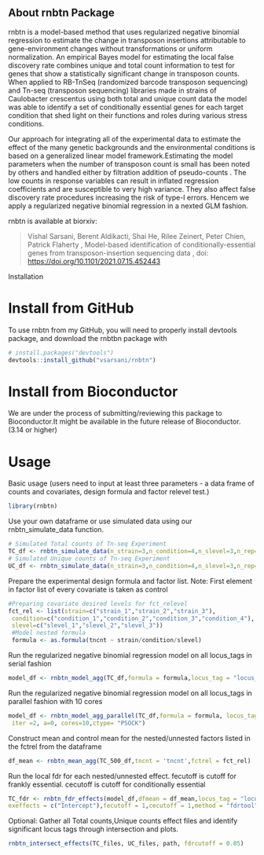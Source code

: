 ## About rnbtn Package

rnbtn is a model-based method that uses regularized negative binomial regression to estimate the change in transposon insertions attributable to gene-environment changes without transformations or uniform normalization. An empirical Bayes model for estimating the local false discovery rate combines unique and total count information to test for genes that show a statistically significant change in transposon counts. When applied to RB-TnSeq (randomized barcode transposon sequencing) and Tn-seq (transposon sequencing) libraries made in strains of Caulobacter crescentus using both total and unique count data the model was able to identify a set of conditionally essential genes for each target condition that shed light on their functions and roles during various stress conditions.


Our approach for integrating all of the experimental data to estimate the effect of the many genetic backgrounds and the environmental conditions is based on a generalized linear 
model framework.Estimating the model parameters when the number of transposon count is small has been noted by others and handled either by filtration 
addition of pseudo-counts . The low counts in response variables can result in inflated regression coefficients and are susceptible to very high variance. They also affect false discovery rate procedures increasing the risk of type-I errors. Hencem we apply a regularized negative binomial regression in a nexted GLM fashion.



rnbtn is available at biorxiv:

>Vishal Sarsani, Berent Aldikacti, Shai He, Rilee Zeinert, Peter Chien, Patrick Flaherty ,
Model-based identification of conditionally-essential genes from transposon-insertion sequencing data ,
doi: https://doi.org/10.1101/2021.07.15.452443

Installation


# Install from GitHub

To use rnbtn from my GitHub, you will need to properly install devtools package, and download the rnbtbn package with

```r
# install.packages("devtools")
devtools::install_github("vsarsani/rnbtn")
```



# Install from Bioconductor
We are under the process of submitting/reviewing this package to Bioconductor.It might be available in the future release of Bioconductor.(3.14 or higher)



# Usage
Basic usage (users need to input at least three parameters - a data frame of counts and covariates, design formula and factor relevel test.)

```r
library(rnbtn)
```

Use your own dataframe or use simulated data using our rnbtn_simulate_data function.

```r
# Simulated Total counts of Tn-seq Experiment
TC_df <- rnbtn_simulate_data(n_strain=3,n_condition=4,n_slevel=3,n_rep=2)[[1]]
# Simulated Unique counts of Tn-seq Experiment
UC_df <- rnbtn_simulate_data(n_strain=3,n_condition=4,n_slevel=3,n_rep=2)[[2]]
```

Prepare the experimental design formula and factor list.
Note: First element in factor list of every covariate is taken as control


```r
#Preparing covariate desired levels for fct_relevel
fct_rel <- list(strain=c("strain_1","strain_2","strain_3"),
 condition=c("condition_1","condition_2","condition_3","condition_4"),
 slevel=c("slevel_1","slevel_2","slevel_3"))
 #Model nested formula
 formula <- as.formula(tncnt ~ strain/condition/slevel)
 ```


Run the regularized negative binomial regression model on all locus_tags in serial fashion

```r
model_df <- rnbtn_model_agg(TC_df,formula = formula,locus_tag = "locus_tag", fctrel = fct_rel, iter =2, a=0)
 ```

Run the regularized negative binomial regression model on all locus_tags in parallel fashion with 10 cores

```r
model_df <- rnbtn_model_agg_parallel(TC_df,formula = formula, locus_tag = "locus_tag",fctrel = fct_rel,
 iter =2, a=0, cores=10,ctype= "PSOCK")
  ```

Construct mean and control mean for the nested/unnested factors listed in the fctrel from the dataframe

```r
df_mean <- rnbtn_mean_agg(TC_500_df,tncnt = 'tncnt',fctrel = fct_rel)
```


Run the local fdr for each nested/unnested effect. fecutoff is cutoff for frankly essential. cecutoff is cutoff for conditionally essential 
```r
TC_fdr <- rnbtn_fdr_effects(model_df,dfmean = df_mean,locus_tag = "locus_tag",
exeffects = c("Intercept"),fecutoff = 1,cecutoff = 1,method = "fdrtool")
```



Optional: Gather all Total counts,Unique counts effect files and identify significant locus tags through intersection and plots.

```r
rnbtn_intersect_effects(TC_files, UC_files, path, fdrcutoff = 0.05)
```

